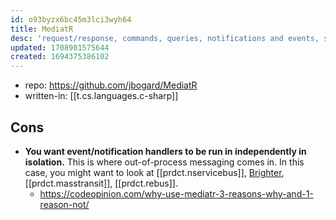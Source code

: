 ```yaml
---
id: o93byzx6bc45m3lci3wyh64
title: MediatR
desc: 'request/response, commands, queries, notifications and events, synchronous and async with intelligent dispatching via C# generic variance'
updated: 1708901575644
created: 1694375386102
---
```


- repo: https://github.com/jbogard/MediatR
- written-in: [[t.cs.languages.c-sharp]]

## Cons

- **You want event/notification handlers to be run in independently in isolation.** This is where out-of-process messaging comes in. In this case, you might want to look at  [[prdct.nservicebus]], [Brighter](https://www.goparamore.io/), [[prdct.masstransit]], [[prdct.rebus]].
  - https://codeopinion.com/why-use-mediatr-3-reasons-why-and-1-reason-not/
